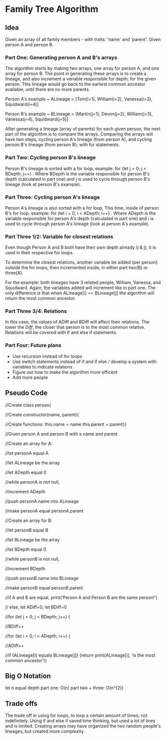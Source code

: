 # Family Tree Algorithm

## Idea

Given an array of all family members - with traits: 'name' and 'parent'.
Given person A and person B.

### Part One: Generating person A and B's arrays
The algorithm starts by making two arrays, one array for person A, and one array for person B. The point in generating these arrays is to create a lineage, and also increment a variable responsible for depth; for the given person. This lineage would go back to the earliest common ancestor available, until there are no more parents.

Person A's example ~ ALineage = [Tom(i=1), William(i=2), Vanessa(i=3), Squidward(i=4)]

Person B's example ~ BLineage = [Martin(j=1), Devon(j=2), William(j=3), Vanessa(j=4), Squidward(j=5)]

After generating a lineage (array of parents) for each given person, the next part of the algorithm is to compare the arrays.
Comparing the arrays will have two steps, cycling person A's lineage (from person A), and cycling person B's lineage (from person B); with for statements.

### Part Two: Cycling person B's lineage
Person B's lineage is sorted with a for loop, example: for (let j = 0; j < BDepth; j++)   . Where BDepth is the variable responsible for person B's depth (calculated in part one) and j is used to cycle through person B's lineage (look at person B's example).

### Part Three: Cycling person A's lineage
Person A's lineage is also sorted with a for loop, This time, inside of person B's for loop. example: for (let i = 0; i < ADepth; i++)    . Where ADepth is the variable responsible for person A's depth (calculated in part one) and i is used to cycle through person A's lineage (look at person A's example).

### Part Three 1/2: Variable for closest relations
Even though Person A and B both have their own depth already (i & j), it is used in their respective for loops.

To determine the closest relations, another variable be added (per person) outside the for loops, then incremented inside, in either part two(B) or three(A). 

For the example: both lineages have 3 related people, William, Vanessa, and Squidward. Again, the variables added will increment like in part one. The only difference is that when ALineage[i] == BLineage[j] the algorithm will return the most common ancestor.

### Part Three 3/4: Relations
In this case, the values of ADiff and BDiff will affect their relations. The lower the *Diff*, the closer that person is to the most common relative. Relations will be covered with if and else if statements.

### Part Four: Future plans
- Use recursion instead of for loops
- Use switch statements instead of if and if else / develop a system with variables to indicate relations
- Figure out how to make the algorithm more efficent
- Add more people

## Pseudo Code

//Create class person{ 

//Create constructor(name, parent){

//Create functions: this.name = name this.parent = parent}}

//Given person A and person B with a name and parent

//Create an array for A:

//let personA equal A 

//let ALineage be the array

//let ADepth equal 0

//while personA is not null, 

//increment ADepth

//push personA.name into ALineage

//make personA equal personA.parent

//Create an array for B:

//let personB equal B

//let BLineage be the array

//let BDepth equal 0

//while personB is not null, 

//increment BDepth

//push personB.name into BLineage

//make personB equal personB.parent

//if A and B are equal, print(‘Person A and Person B are the same person!’)

// else, let ADiff=0, let BDiff=0

//for (let j = 0; j < BDepth; j++) {

//BDiff++

//for (let i = 0; i < ADepth; i++) {

//ADiff++

//if (ALineage[i] equals BLineage[j]) {return print(ALineage[i], ‘is the most common ancestor’)}

## Big O Notation
let n equal depth
part one: O(n)
part two + three: O(n^{2})

## Trade offs
The trade off in using for loops, to loop a certain amount of times; not indefinitely.
Using if and else if saved time thinking, but used a lot of lines and is limited.
Creating arrays may have organized the two random people's lineages, but created more complexity.
